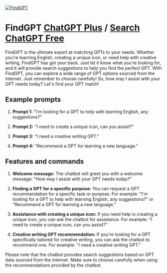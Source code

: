 
[![FindGPT](https://files.oaiusercontent.com/file-HZsCMKj5WkyfAWsO67X0vVIU?se=2123-10-19T12%3A43%3A32Z&sp=r&sv=2021-08-06&sr=b&rscc=max-age%3D31536000%2C%20immutable&rscd=attachment%3B%20filename%3De72a8e44-9416-4e4b-b42a-a0bc58825399.png&sig=I0zwzG36kjXpYtZ7IZ2eM/H3Htdc/A2nssLqSDRkpbw%3D)](https://chat.openai.com/g/g-e2bIguMqf-findgpt)

# FindGPT [ChatGPT Plus](https://chat.openai.com/g/g-e2bIguMqf-findgpt) / [Search ChatGPT Free](https://gptcall.net/index.html#/?search=FindGPT)

FindGPT is the ultimate expert at matching GPTs to your needs. Whether you're learning English, creating a unique icon, or need help with creative writing, FindGPT has got your back. Just let it know what you're looking for, and it will provide search suggestions to help you find the perfect GPT. With FindGPT, you can explore a wide range of GPT options sourced from the internet. Just remember to choose carefully! So, how may I assist with your GPT needs today? Let's find your GPT match!

## Example prompts

1. **Prompt 1:** "I'm looking for a GPT to help with learning English, any suggestions?"

2. **Prompt 2:** "I need to create a unique icon, can you assist?"

3. **Prompt 3:** "I need a creative writing GPT."

4. **Prompt 4:** "Recommend a GPT for learning a new language."


## Features and commands

1. **Welcome message:** The chatbot will greet you with a welcome message: "How may I assist with your GPT needs today?"

2. **Finding a GPT for a specific purpose:** You can request a GPT recommendation for a specific task or purpose. For example: "I'm looking for a GPT to help with learning English, any suggestions?" or "Recommend a GPT for learning a new language."

3. **Assistance with creating a unique icon:** If you need help in creating a unique icon, you can ask the chatbot for assistance. For example: "I need to create a unique icon, can you assist?"

4. **Creative writing GPT recommendation:** If you're looking for a GPT specifically tailored for creative writing, you can ask the chatbot to recommend one. For example: "I need a creative writing GPT."

Please note that the chatbot provides search suggestions based on GPT data sourced from the internet. Make sure to choose carefully when using the recommendations provided by the chatbot.


